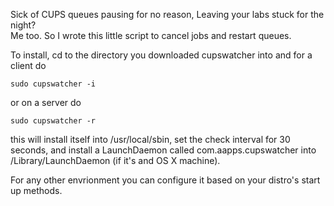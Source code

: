 Sick of CUPS queues pausing for no reason, Leaving your labs stuck for the night?      
Me too.  So I wrote this little script to cancel jobs and restart queues.


To install, cd to the directory you downloaded cupswatcher into and for a client do

	sudo cupswatcher -i  

or on a server do 

	sudo cupswatcher -r




this will install itself into /usr/local/sbin, set the check interval for 30 seconds, and install a LaunchDaemon called com.aapps.cupswatcher into /Library/LaunchDaemon (if it's and OS X machine).

For any other envrionment you can configure it based on your distro's start up methods.

